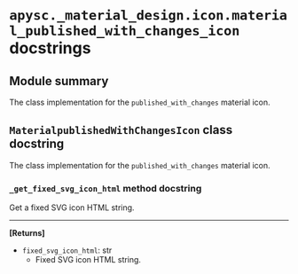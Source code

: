 # `apysc._material_design.icon.material_published_with_changes_icon` docstrings

## Module summary

The class implementation for the `published_with_changes` material icon.

## `MaterialpublishedWithChangesIcon` class docstring

The class implementation for the `published_with_changes` material icon.

### `_get_fixed_svg_icon_html` method docstring

Get a fixed SVG icon HTML string.<hr>

**[Returns]**

- `fixed_svg_icon_html`: str
  - Fixed SVG icon HTML string.